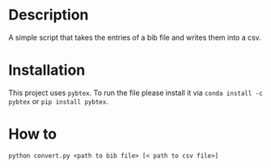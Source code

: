 # Description
A simple script that takes the entries of a bib file and writes them into a csv.


# Installation
This project uses `pybtex`.
To run the file please install it via `conda install -c pybtex` or `pip install pybtex`.

# How to
`python convert.py <path to bib file> [< path to csv file>]`
